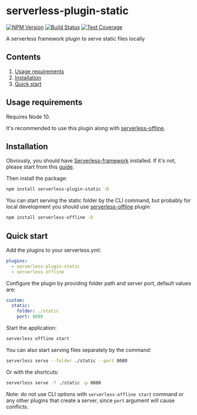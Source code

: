 # serverless-plugin-static

[![NPM Version][npm-image]][npm-url]
[![Build Status][travis-image]][travis-url]
[![Test Coverage][coveralls-image]][coveralls-url]

A serverless framework plugin to serve static files locally

## Contents

1. [Usage requirements](#usage-requirements)
2. [Installation](#installation)
3. [Quick start](#quick-start)

## Usage requirements

Requires Node 10.

It's recommended to use this plugin along with [serverless-offline](https://github.com/dherault/serverless-offline).

## Installation

Obviously, you should have [Serverless-framework](https://github.com/serverless/serverless) installed. If it's not, please start from this [guide](https://serverless.com/framework/docs/getting-started/).

Then install the package:

```bash
npm install serverless-plugin-static -D
```

You can start serving the static folder by the CLI command, but probably for local development you should use [serverless-offline](https://github.com/dherault/serverless-offline) plugin:

```bash
npm install serverless-offline -D
```

## Quick start

Add the plugins to your serverless.yml:

```YAML
plugins:
  - serverless-plugin-static
  - serverless-offline
```

Configure the plugin by providing folder path and server port, default values are:

```YAML
custom:
  static:
    folder: ./static
    port: 8080
```

Start the application:

```bash
serverless offline start
```

You can also start serving files separately by the command:

```bash
serverless serve --folder ./static --port 8080
```

Or with the shortcuts:

```bash
serverless serve -f ./static -p 8080
```

Note: do not use CLI options with `serverless-offline start` command or any other plugins that create a server, since `port` argument will cause conflicts.

[npm-image]: https://img.shields.io/npm/v/serverless-plugin-static.svg
[npm-url]: https://npmjs.org/package/serverless-plugin-static
[travis-image]: https://travis-ci.com/a-pavlenko/serverless-plugin-static.svg?branch=master
[travis-url]: https://travis-ci.com/a-pavlenko/serverless-plugin-static
[coveralls-image]: https://coveralls.io/repos/github/a-pavlenko/serverless-plugin-static/badge.svg?branch=master
[coveralls-url]: https://coveralls.io/r/a-pavlenko/serverless-plugin-static?branch=master
